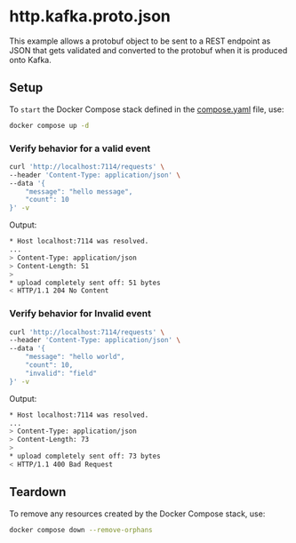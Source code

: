 # http.kafka.proto.json

This example allows a protobuf object to be sent to a REST endpoint as JSON that gets validated and converted to the protobuf when it is produced onto Kafka.

## Setup

To `start` the Docker Compose stack defined in the [compose.yaml](compose.yaml) file, use:

```bash
docker compose up -d
```

### Verify behavior for a valid event

```bash
curl 'http://localhost:7114/requests' \
--header 'Content-Type: application/json' \
--data '{
    "message": "hello message",
    "count": 10
}' -v
```

Output:

```bash
* Host localhost:7114 was resolved.
...
> Content-Type: application/json
> Content-Length: 51
>
* upload completely sent off: 51 bytes
< HTTP/1.1 204 No Content
```

### Verify behavior for Invalid event

```bash
curl 'http://localhost:7114/requests' \
--header 'Content-Type: application/json' \
--data '{
    "message": "hello world",
    "count": 10,
    "invalid": "field"
}' -v
```

Output:

```bash
* Host localhost:7114 was resolved.
...
> Content-Type: application/json
> Content-Length: 73
>
* upload completely sent off: 73 bytes
< HTTP/1.1 400 Bad Request
```

## Teardown

To remove any resources created by the Docker Compose stack, use:

```bash
docker compose down --remove-orphans
```
